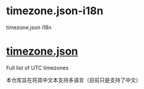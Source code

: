 # timezone.json-i18n
timezone.json i18n

# [timezone.json](https://github.com/dmfilipenko/timezones.json) 
Full list of UTC timezones

本仓库旨在将其中文本支持多语言（目前只是支持了中文）
